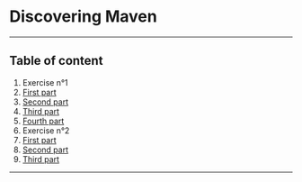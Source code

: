 
# Discovering Maven  

---   

## Table of content  

1. Exercise n°1
  1.  [First part](../Parts/1.1-first-part.md)  
  2.  [Second part](../Parts/1.2-second-part.md)  
  3.  [Third part](../Parts/1.3-third-part.md)  
  4.  [Fourth part](../1.4-fourth-part.md)  
2. Exercise n°2  
  1. [First part](../Parts/2.1-first-part.md)  
  2. [Second part](../Parts/2.2-second-part.md)  
  3. [Third part](../Parts/2.3-third-part.md)  

---  
